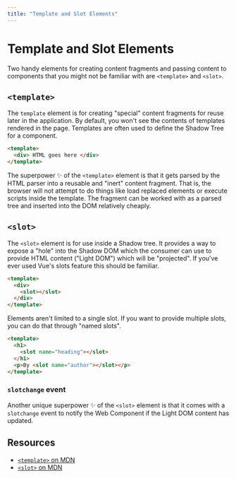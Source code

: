```yaml
---
title: "Template and Slot Elements"
---
```


# Template and Slot Elements

Two handy elements for creating content fragments and passing content to components that you might not be familiar with are `<template>` and `<slot>`.

## `<template>`

The `template` element is for creating "special" content fragments for reuse later in the application. 
By default, you won't see the contents of templates rendered in the page.  Templates are often used to 
define the Shadow Tree for a component.

```html
<template>
  <div> HTML goes here </div>
</template>
```

The superpower :sparkles: of the `<template>` element is that it gets parsed by the HTML parser into a reusable and "inert" content fragment.  That is, the browser will not attempt to do things like load replaced elements or execute scripts inside the template.  The fragment can   be worked with as a parsed tree and inserted into the DOM relatively cheaply.

## `<slot>`

The `<slot>` element is for use inside a Shadow tree.  It provides a way to expose a "hole" into the Shadow DOM which the consumer can use to provide HTML content ("Light DOM") which will be "projected".   If you've ever used Vue's slots feature this should be familiar.

```html
<template>
  <div>
    <slot></slot>
  </div>
</template>
```

Elements aren't limited to a single slot. If you want to provide multiple slots, you can do that through "named slots".

```html
<template>
  <h1>
    <slot name="heading"></slot>
  </h1>
  <p>By <slot name="author"></slot></p>
</template>
```

### `slotchange` event

Another unique superpower :sparkles: of the `<slot>` element is that it comes with a `slotchange` event to notify the Web Component if the Light DOM content has updated.

## Resources

- [`<template>` on MDN](https://developer.mozilla.org/en-US/docs/Web/HTML/Element/template)
- [`<slot>` on MDN](https://developer.mozilla.org/en-US/docs/Web/HTML/Element/slot)
